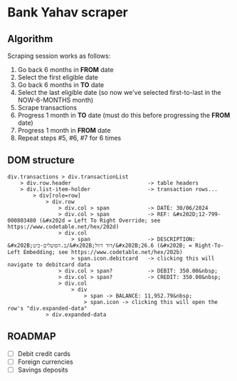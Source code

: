 # Bank Yahav scraper

## Algorithm

Scraping session works as follows:

1. Go back 6 months in **FROM** date
2. Select the first eligible date
3. Go back 6 months in **TO** date
4. Select the last eligible date (so now we've selected first-to-last in the NOW-6-MONTHS month)
5. Scrape transactions
6. Progress 1 month in **TO** date (must do this before progressing the **FROM** date)
7. Progress 1 month in **FROM** date
8. Repeat steps #5, #6, #7 for 6 times

## DOM structure

```
div.transactions > div.transactionList
    > div.row.header                        -> table headers
    > div.list-item-holder                  -> transaction rows...
        > div[role=row]
            > div.row
                > div.col > span            -> DATE: 30/06/2024
                > div.col > span            -> REF: &#x202D;12-799-000803480 (&#x202d = Left To Right Override; see https://www.codetable.net/hex/202d)
                > div.col
                    > span                  -> DESCRIPTION: &#x202B;ב.הפועלים-ביט/&#x202B;דוד דוול/&#x202B;26.6 (&#x202B; = Right-To-Left Embedding; see https://www.codetable.net/hex/202b)
                    > span.icon.debitcard   -> clicking this will navigate to debitcard data
                > div.col > span?           -> DEBIT: 350.00&nbsp;
                > div.col > span?           -> CREDIT: 350.00&nbsp;
                > div.col
                    > div
                        > span -> BALANCE: 11,952.79&nbsp;
                        > span.icon -> clicking this will open the row's "div.expanded-data"
            > div.expanded-data
```

## ROADMAP

- [ ] Debit credit cards
- [ ] Foreign currencies
- [ ] Savings deposits
